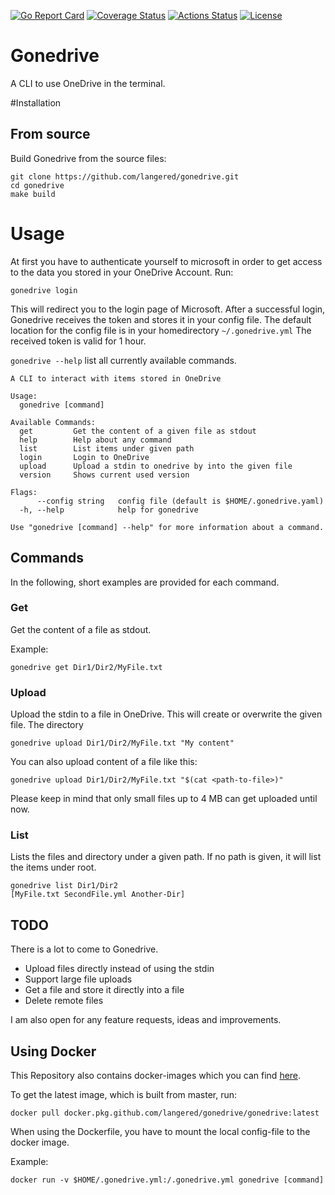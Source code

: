 [![Go Report Card](https://goreportcard.com/badge/github.com/langered/gonedrive)](https://goreportcard.com/report/github.com/langered/gonedrive)
[![Coverage Status](https://coveralls.io/repos/github/langered/gonedrive/badge.svg?branch=master)](https://coveralls.io/github/langered/gonedrive?branch=master)
[![Actions Status](https://github.com/langered/gonedrive/workflows/Build%20&%20Test%20gonedrive/badge.svg)](https://github.com/langered/gonedrive/actions)
[![License](https://img.shields.io/badge/License-Apache%202.0-blue.svg)](https://github.com/langered/gonedrive/blob/master/LICENSE)

# Gonedrive
A CLI to use OneDrive in the terminal.

#Installation
## From source
Build Gonedrive from the source files:

```
git clone https://github.com/langered/gonedrive.git
cd gonedrive
make build
```

# Usage
At first you have to authenticate yourself to microsoft in order to get access to the data you stored in your OneDrive Account.
Run:

`gonedrive login`

This will redirect you to the login page of Microsoft. After a successful login, Gonedrive receives the token and stores it in your config file.
The default location for the config file is in your homedirectory `~/.gonedrive.yml`
The received token is valid for 1 hour.

`gonedrive --help` list all currently available commands.

```
A CLI to interact with items stored in OneDrive

Usage:
  gonedrive [command]

Available Commands:
  get         Get the content of a given file as stdout
  help        Help about any command
  list        List items under given path
  login       Login to OneDrive
  upload      Upload a stdin to onedrive by into the given file
  version     Shows current used version

Flags:
      --config string   config file (default is $HOME/.gonedrive.yaml)
  -h, --help            help for gonedrive

Use "gonedrive [command] --help" for more information about a command.
```

## Commands
In the following, short examples are provided for each command.

### Get
Get the content of a file as stdout.

Example:

`gonedrive get Dir1/Dir2/MyFile.txt`

### Upload

Upload the stdin to a file in OneDrive. This will create or overwrite the given file. The directory 

`gonedrive upload Dir1/Dir2/MyFile.txt "My content"`

You can also upload content of a file like this:

`gonedrive upload Dir1/Dir2/MyFile.txt "$(cat <path-to-file>)"`

Please keep in mind that only small files up to 4 MB can get uploaded until now.

### List
Lists the files and directory under a given path. If no path is given, it will list the items under root.

```
gonedrive list Dir1/Dir2
[MyFile.txt SecondFile.yml Another-Dir]
```

## TODO

There is a lot to come to Gonedrive.

* Upload files directly instead of using the stdin
* Support large file uploads
* Get a file and store it directly into a file
* Delete remote files

I am also open for any feature requests, ideas and improvements.


## Using Docker

This Repository also contains docker-images which you can find [here](https://github.com/langered/gonedrive/packages).

To get the latest image, which is built from master, run:

`docker pull docker.pkg.github.com/langered/gonedrive/gonedrive:latest`

When using the Dockerfile, you have to mount the local config-file to the docker
image.

Example:

`docker run -v $HOME/.gonedrive.yml:/.gonedrive.yml gonedrive [command]`
